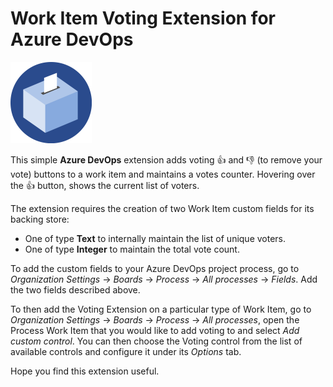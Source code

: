 # Work Item Voting Extension for Azure DevOps

![Logo](img/logo.png)

This simple **Azure DevOps** extension adds voting 👍 and 👎 (to remove your vote) buttons to a work item and maintains a votes counter. Hovering over the 👍 button, shows the current list of voters.

The extension requires the creation of two Work Item custom fields for its backing store:
- One of type **Text** to internally maintain the list of unique voters.
- One of type **Integer** to maintain the total vote count.

To add the custom fields to your Azure DevOps project process, go to _Organization Settings_ -> _Boards_ -> _Process_ -> _All processes_ -> _Fields_. Add the two fields described above.

To then add the Voting Extension on a particular type of Work Item, go to _Organization Settings_ -> _Boards_ -> _Process_ -> _All processes_, open the Process Work Item that you would like to add voting to and select _Add custom control_. You can then choose the Voting control from the list of available controls and configure it under its _Options_ tab.

Hope you find this extension useful.